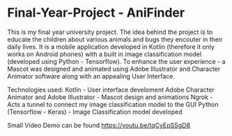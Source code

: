 # Final-Year-Project - AniFinder
This is my final year university project. The idea behind the project is to educate the children about various animals and bugs they encouter in their daily lives. It is a mobile application developed in Kotlin (therefore it only works on Android phones) with a built in image classification model (developed using Python - Tensorflow).
To enhance the user experience - a Mascot was designed and animated using Adobe Illustrator and Character Animator software along with an appealing User Interface.

Technologies used:
Kotlin - User interface develoment
Adobe Character Animator and Adobe Illustrator - Mascot design and animations
Ngrok - Acts a tunnel to connect my image classification model to the GUI
Python (Tensorflow - Keras) - Image Classification model developed

Small Video Demo can be found 
https://youtu.be/tqCyEpSSgD8


